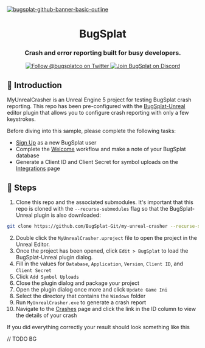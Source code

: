 [![bugsplat-github-banner-basic-outline](https://user-images.githubusercontent.com/20464226/149019306-3186103c-5315-4dad-a499-4fd1df408475.png)](https://bugsplat.com)
<br/>
# <div align="center">BugSplat</div> 
### **<div align="center">Crash and error reporting built for busy developers.</div>**
<div align="center">
    <a href="https://twitter.com/BugSplatCo">
        <img alt="Follow @bugsplatco on Twitter" src="https://img.shields.io/twitter/follow/bugsplatco?label=Follow%20BugSplat&style=social">
    </a>
    <a href="https://discord.gg/K4KjjRV5ve">
        <img alt="Join BugSplat on Discord" src="https://img.shields.io/discord/664965194799251487?label=Join%20Discord&logo=Discord&style=social">
    </a>
</div>

## 👋 Introduction

MyUnrealCrasher is an Unreal Engine 5 project for testing BugSplat crash reporting. This repo has been pre-configured with the [BugSplat-Unreal](https://github.com/BugSplat-Git/bugsplat-unreal) editor plugin that allows you to configure crash reporting with only a few keystrokes. 

Before diving into this sample, please complete the following tasks:

* [Sign Up](https://app.bugsplat.com/v2/sign-up) as a new BugSplat user
* Complete the [Welcome](https://app.bugsplat.com/v2/welcome) workflow and make a note of your BugSplat database
* Generate a Client ID and Client Secret for symbol uploads on the [Integrations](https://app.bugsplat.com/v2/settings/database/integrations) page

## 🥾 Steps

1. Clone this repo and the associated submodules. It's important that this repo is cloned with the `--recurse-submodules` flag so that the BugSplat-Unreal plugin is also downloaded:

```sh
git clone https://github.com/BugSplat-Git/my-unreal-crasher --recurse-submodules
```

2. Double click the `MyUnrealCrasher.uproject` file to open the project in the Unreal Editor.
3. Once the project has been opened, click `Edit > BugSplat` to load the BugSplat-Unreal plugin dialog.
4. Fill in the values for `Database`, `Application`, `Version`, `Client ID`, and `Client Secret`
5. Click `Add Symbol Uploads`
6. Close the plugin dialog and package your project
7. Open the plugin dialog once more and click `Update Game Ini`
8. Select the directory that contains the `Windows` folder
9. Run `MyUnrealCrasher.exe` to generate a crash report
10. Navigate to the [Crashes](https://app.bugsplat.com/v2/crashes) page and click the link in the ID column to view the details of your crash

If you did everything correctly your result should look something like this

// TODO BG

